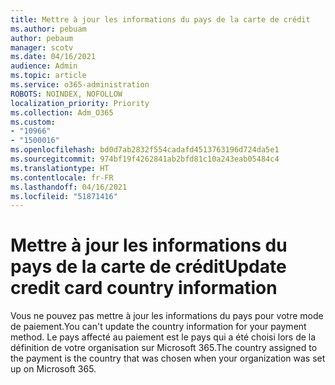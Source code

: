 ```yaml
---
title: Mettre à jour les informations du pays de la carte de crédit
ms.author: pebuam
author: pebaum
manager: scotv
ms.date: 04/16/2021
audience: Admin
ms.topic: article
ms.service: o365-administration
ROBOTS: NOINDEX, NOFOLLOW
localization_priority: Priority
ms.collection: Adm_O365
ms.custom:
- "10966"
- "1500016"
ms.openlocfilehash: bd0d7ab2832f554cadafd4513763196d724da5e1
ms.sourcegitcommit: 974bf19f4262841ab2bfd81c10a243eab05484c4
ms.translationtype: HT
ms.contentlocale: fr-FR
ms.lasthandoff: 04/16/2021
ms.locfileid: "51871416"
---
```

# <a name="update-credit-card-country-information"></a><span data-ttu-id="433cc-102">Mettre à jour les informations du pays de la carte de crédit</span><span class="sxs-lookup"><span data-stu-id="433cc-102">Update credit card country information</span></span>

<span data-ttu-id="433cc-103">Vous ne pouvez pas mettre à jour les informations du pays pour votre mode de paiement.</span><span class="sxs-lookup"><span data-stu-id="433cc-103">You can't update the country information for your payment method.</span></span> <span data-ttu-id="433cc-104">Le pays affecté au paiement est le pays qui a été choisi lors de la définition de votre organisation sur Microsoft 365.</span><span class="sxs-lookup"><span data-stu-id="433cc-104">The country assigned to the payment is the country that was chosen when your organization was set up on Microsoft 365.</span></span> 